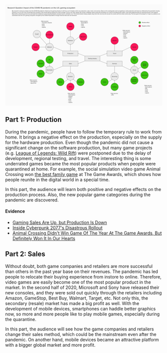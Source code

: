 <img src="https://github.com/yujunmjiang/msdv-thesis/blob/main/research/project-mind-map.jpg">

## Part 1: Production

During the pandemic, people have to follow the temporary rule to work from home. It brings a negative effect on the production, especially on the supply for the hardware production. Even though the pandemic did not cause a significant change on the software production, but many game projects (e.g. [League of Legends: Wild Rift](https://www.youtube.com/watch?v=qZC_8818Ttg)) were postponed due to the delay of development, regional testing, and travel. The interesting thing is some underrated games became the most popular products when people were quarantined at home. For example, the social simulation video game Animal Crossing won [the best family game](https://thegameawards.com/nominees/best-family) at The Game Awards, which shows how people reunite in the digital world in a special time.

In this part, the audience will learn both positive and negative effects on the production process. Also, the new popular game categories during the pandemic are discovered.

#### Evidence

* [Gaming Sales Are Up, but Production Is Down](https://www.nytimes.com/2020/04/21/technology/personaltech/coronavirus-video-game-production.html)
* [Inside Cyberpunk 2077's Disastrous Rollout](https://www.bloomberg.com/news/articles/2021-01-16/cyberpunk-2077-what-caused-the-video-game-s-disastrous-rollout)
* [Animal Crossing Didn't Win Game Of The Year At The Game Awards, But Definitely Won It In Our Hearts](https://www.thegamer.com/animal-crossing-game-of-the-year/)

## Part 2: Sales

Without doubt, both game companies and retailers are more successful than others in the past year base on their revenues. The pandemic has led people to relocate their buying experience from instore to online. Therefore, video games are easily become one of the most popular product in the market. In the second half of 2020, Microsoft and Sony have released their new consoles, and they were sold out quickly through the retailers including Amazon, GameStop, Best Buy, Walmart, Target, etc. Not only this, the secondary (resale) market has made a big profit as well. With the development of mobile devices, smartphones can haddle better graphics now, so more and more people like to play mobile games, especially during the quarantine.

In this part, the audience will see how the game companies and retailers change their sales method, which could be the mainstream even after the pandemic. On another hand, mobile devices became an attractive platform with a bigger global market and more profit.
